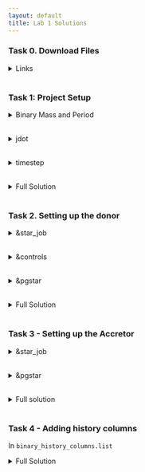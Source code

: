 ```yaml
---
layout: default
title: Lab 1 Solutions
---
```



### Task 0. Download Files
<hint><details>
<summary> Links </summary><p>
Github Repo -> https://github.com/courtcraw/mesadu_wdbinaries

MESA Down Under Sheet -> https://docs.google.com/spreadsheets/d/1__UPg_5JfiBkJpZTleyaSwW_faxHzmo_X7Us2RTfLOM/edit#gid=1356579440
</p></details></hint>
<br>


### Task 1: Project Setup
<hint><details>
<summary> Binary Mass and Period </summary><p>
In <code> inlist_project</code>:
<code>
   ! Set the binary masses and period
     !!!!!      
     m1 = 0.15d0
     m2 = 1.0d0
     initial_period_in_days = 0.004d0
     !!!!!
</code>
</p></details></hint>
<br>

<hint><details>
<summary> jdot </summary><p>
In <code> inlist_project</code>:
<code>
   ! jdot 
     !!!!!
     do_jdot_gr = .true.
     do_jdot_ml = .true.
     do_jdot_mb = .false.
     !!!!!
</code>
</p></details></hint>
<br>

<hint><details>
<summary> timestep </summary><p>
In <code> inlist_project</code>:
<code>
   ! time step 
     !!!!!
     fm = 0.01d0
     fm_hard = -1d0
     fa = 0.01d0
     fa_hard = 0.02d0
     fr_hard = -1d0
     fj = 5d-4 ! or 2d-3
     fj_hard = 0.01d0
     !!!!!
</code>
</p></details></hint>
<br>

<hint><details>
<summary> Full Solution </summary><p>
In <code> inlist_project</code>:
<code>
&binary_job

   inlist_names(1) = 'inlist1' 
   inlist_names(2) = 'inlist2'

   evolve_both_stars = .false.

/ ! end of binary_job namelist

&binary_controls
   ! Set the binary masses and period
     !!!!!      
     m1 = 0.15d0
     m2 = 1.0d0
     initial_period_in_days = 0.004d0
     !!!!!

   ! transfer efficiency controls
     limit_retention_by_mdot_edd = .false.
     use_radiation_corrected_transfer_rate = .false.

   ! mdot controls
     mdot_scheme = 'Kolb' !'Ritter'
     max_tries_to_achieve = 50
     implicit_scheme_tolerance = 1d-2
     implicit_scheme_tiny_factor = 1d-3

     max_change_factor = 2d0
     min_change_factor = 1.01d0

     report_rlo_solver_progress = .true.

   ! jdot 
     !!!!!
     do_jdot_gr = .true.
     do_jdot_ml = .true.
     do_jdot_mb = .false.
     !!!!!

   ! time step 
     !!!!!
     fm = 0.01d0
     fm_hard = -1d0
     fa = 0.01d0
     fa_hard = 0.02d0
     fr_hard = -1d0
     fj = 5d-4 !2d-3 !5d-4
     fj_hard = 0.01d0
     !!!!!
         
/ ! end of binary_controls namelist
</code>
</p></details></hint>
<br>

### Task 2. Setting up the donor
<hint><details>
<summary> &star_job </summary><p>
<code>
&star_job

  ! load
    !!!!!
    load_saved_model = .true.
    load_model_filename = 'HeWD_0.150M_Sc2.0.mod' ! Replace with filepath
    !!!!!

  ! change net
    !!!!!
    change_initial_net = .true.
    new_net_name = 'co_burn.net'
    !!!!!

  ! set initial model number and age
    !!!!!
    set_initial_model_number = .true.
    initial_model_number = 0

    set_initial_age = .true.
    initial_age = 0
	
    set_initial_dt = .true.
    years_for_initial_dt = 1d3
    !!!!!

  ! display on-screen plots
    !!!!!
    pgstar_flag = .true.
    !!!!!

/ ! end of star_job namelist
</code>
</p></details></hint>
<br>


<hint><details>
<summary> &controls </summary><p>
<code>
&controls
  ! starting specifications

  ! when to stop
    !!!!!
    star_mass_min_limit = 0.10d0 ! Dependent on star
    !!!!!

  ! wind

  ! atmosphere

  ! turn off burning

    max_abar_for_burning = -1

  ! rotation

  ! element diffusion

  ! mlt

  ! mixing

  ! timesteps


  ! mesh

     mesh_delta_coeff = 2.0d0

  ! solver
  
     energy_eqn_option = 'eps_grav'

     ! set these two to zero avoid numerical problems
       !!!!!
       eps_mdot_leak_frac_factor = 0d0
       eps_mdot_factor = 0d0
       !!!!!
     
     ! assist the timesteps
       !!!!!
       max_resid_jump_limit = 1d20
       !!!!!

  ! output

    extra_terminal_output_file = 'log1' 
    log_directory = 'LOGS1'

    profile_interval = 50
    history_interval = 1
    terminal_interval = 1
    write_header_frequency = 10

/ ! end of controls namelist
</code>
</p></details></hint>
<br>

<hint><details>
<summary> &pgstar </summary><p>
<code>
&pgstar
  ! show temperature/density profile
    !!!!!
    TRho_Profile_win_flag = .true.
    TRho_Profile_xmin = -8.1
    TRho_Profile_xmax = 7.2
    TRho_Profile_ymin = 2.6
    TRho_Profile_ymax = 8.5
    !!!!!

  ! add eos regions
    !!!!!
    show_TRho_Profile_eos_regions = .true.
    !!!!!

  ! plot the period of the first star
    !!!!!
    History_Panels1_win_flag = .true.
    History_Panels1_num_panels = 2
    History_Panels1_xaxis_name = 'period_minutes'
    History_Panels1_yaxis_name(1) = 'lg_mstar_dot_1'
    History_Panels1_yaxis_reversed(1) = .false.
    History_Panels1_ymin(1) = -13d0
    History_Panels1_ymax(1) = -6d0
    History_Panels1_dymin(1) = -1
    History_Panels1_other_yaxis_name(1) = ''
    !!!!!
      
      
/ ! end of pgstar namelist
</code>
</p></details></hint>
<br>

<hint><details>
<summary> Full Solution </summary><p>
In <code>Inlist1</code>
<code>
&star_job

  ! load
    !!!!!
    load_saved_model = .true.
    load_model_filename = 'HeWD_0.150M_Sc2.0.mod'
    !!!!!

  ! change net
    !!!!!
    change_initial_net = .true.
    new_net_name = 'co_burn.net'
    !!!!!

  ! set initial model number and age
    !!!!!
    set_initial_model_number = .true.
    initial_model_number = 0

    set_initial_age = .true.
    initial_age = 0
	
    set_initial_dt = .true.
    years_for_initial_dt = 1d3
    !!!!!

  ! display on-screen plots
    !!!!!
    pgstar_flag = .true.
    !!!!!

/ ! end of star_job namelist

&eos
  ! eos options
  ! see eos/defaults/eos.defaults

  logRho_min_for_any_Skye = 1.9 !2.3
  logRho_min_for_all_Skye = 2.0 !2.4
  logT_min_for_any_Skye = 6.5 !7.2
  logT_min_for_all_Skye = 6.6 !7.4

/ ! end of eos namelist


&kap
  ! kap options
  ! see kap/defaults/kap.defaults
  use_Type2_opacities = .true.
  Zbase = 0.02

/ ! end of kap namelist


&controls
  ! starting specifications

  ! when to stop
    !!!!!
    star_mass_min_limit = 0.10d0
    !!!!!

  ! wind

  ! atmosphere

  ! turn off burning

    max_abar_for_burning = -1

  ! rotation

  ! element diffusion

  ! mlt

  ! mixing

  ! timesteps


  ! mesh

     mesh_delta_coeff = 2.0d0

  ! solver
  
     energy_eqn_option = 'eps_grav'

     ! set these two to zero avoid numerical problems
       !!!!!
       eps_mdot_leak_frac_factor = 0d0
       eps_mdot_factor = 0d0
       !!!!!
     
     ! assist the timesteps
       !!!!!
       max_resid_jump_limit = 1d20
       !!!!!

  ! output

    extra_terminal_output_file = 'log1' 
    log_directory = 'LOGS1'

    profile_interval = 50
    history_interval = 1
    terminal_interval = 1
    write_header_frequency = 10

/ ! end of controls namelist


&pgstar
  ! show temperature/density profile
    !!!!!
    TRho_Profile_win_flag = .true.
    TRho_Profile_xmin = -8.1
    TRho_Profile_xmax = 7.2
    TRho_Profile_ymin = 2.6
    TRho_Profile_ymax = 8.5
    !!!!!

  ! add eos regions
    !!!!!
    show_TRho_Profile_eos_regions = .true.
    !!!!!

  ! plot the period of the first star
    !!!!!
    History_Panels1_win_flag = .true.
    History_Panels1_num_panels = 2
    History_Panels1_xaxis_name = 'period_minutes'
    History_Panels1_yaxis_name(1) = 'lg_mstar_dot_1'
    History_Panels1_yaxis_reversed(1) = .false.
    History_Panels1_ymin(1) = -13d0
    History_Panels1_ymax(1) = -6d0
    History_Panels1_dymin(1) = -1
    History_Panels1_other_yaxis_name(1) = ''
    !!!!!
      
      
/ ! end of pgstar namelist

</code>
</p></details></hint>
<br>

### Task 3 - Setting up the Accretor
<hint><details>
<summary> &star_job </summary><p>
<code>
&star_job
  ! see star/defaults/star_job.defaults

  ! load 
    create_pre_main_sequence_model = .false.
    !!!!!
    load_saved_model = .true.
    load_model_filename = 'cowd_1.000M_Tc2e7.mod'
    !!!!!    

  ! DO NOT save a model at the end of the run
    !!!!!
    save_model_when_terminate = .false.
    !!!!!

  ! new net
    !!!!!
    change_initial_net = .true.
    new_net_name = 'co_burn.net'
    !!!!!

  ! display on-screen plots
    !!!!!
    pgstar_flag = .true.
    !!!!!

/ ! end of star_job namelist
</code>
</p></details></hint>
<br>

<hint><details>
<summary> &pgstar </summary><p>
<code>
&pgstar
  ! see star/defaults/pgstar.defaults

  ! MESA uses PGPLOT for live plotting and gives the user a tremendous
  ! amount of control of the presentation of the information.

  ! show temperature/density profile - this plots the internal structure at single timestep
    !!!!!
    TRho_profile_win_flag = .true.
    !!!!!

  ! add legend explaining colors
    !!!!!
    show_TRho_Profile_legend = .true.
    !!!!!

  ! display numerical info about the star
    !!!!!
    show_TRho_Profile_text_info = .true.
    !!!!!

  ! set window size (aspect_ratio = height/width)
    !!!!!
    TRho_Profile_win_width = 8
    TRho_Profile_win_aspect_ratio = 0.75
    !!!!!

  ! show Abundances
    !!!!!
    Abundance_win_flag = .true.
    Abundance_xmin = 0.99d0
    !!!!!

/ ! end of pgstar namelist
</code>
</p></details></hint>
<br>

<hint><details>
<summary> Full solution </summary><p>
In <code>inlist2</code>:
<code>
&star_job
  ! see star/defaults/star_job.defaults

  ! load 
    create_pre_main_sequence_model = .false.
    !!!!!
    load_saved_model = .true.
    load_model_filename = 'cowd_1.000M_Tc2e7.mod'
    !!!!!    

  ! DO NOT save a model at the end of the run
    !!!!!
    save_model_when_terminate = .false.
    !!!!!

  ! new net
    !!!!!
    change_initial_net = .true.
    new_net_name = 'co_burn.net'
    !!!!!

  ! display on-screen plots
    !!!!!
    pgstar_flag = .true.
    !!!!!

/ ! end of star_job namelist


&eos
  ! eos options
  ! see eos/defaults/eos.defaults

/ ! end of eos namelist


&kap
  ! kap options
  ! see kap/defaults/kap.defaults
  use_Type2_opacities = .true.
  Zbase = 0.02

/ ! end of kap namelist


&controls
  ! see star/defaults/controls.defaults

  ! starting specifications

  ! when to stop

  ! wind

  ! atmosphere

  ! rotation

  ! element diffusion

  ! mlt

  ! mixing

     use_ledoux_criterion = .true.

  ! timesteps

     delta_lgL_He_limit = 0.02d0 !0.025d0

  ! mesh

     mesh_delta_coeff = 1.5d0

     xa_function_species(1) = 'he4'
     xa_function_weight(1) = 0 !30
     xa_function_param(1) = 1d-2

     mesh_dlog_cno_dlogP_extra = 1d0 !0.25d0

  ! solver
  
     energy_eqn_option = 'eps_grav'

     max_resid_jump_limit = 1d20 !1d6

     make_gradr_sticky_in_solver_iters = .true.

     report_solver_progress = .true.
     use_gold_tolerances = .false.

  ! mdot

    ! mass_change = 3d-8

  ! output

/ ! end of controls namelist

&pgstar
  ! see star/defaults/pgstar.defaults

  ! MESA uses PGPLOT for live plotting and gives the user a tremendous
  ! amount of control of the presentation of the information.

  ! show temperature/density profile - this plots the internal structure at single timestep
    !!!!!
    TRho_profile_win_flag = .true.
    !!!!!

  ! add legend explaining colors
    !!!!!
    show_TRho_Profile_legend = .true.
    !!!!!

  ! display numerical info about the star
    !!!!!
    show_TRho_Profile_text_info = .true.
    !!!!!

  ! set window size (aspect_ratio = height/width)
    !!!!!
    TRho_Profile_win_width = 8
    TRho_Profile_win_aspect_ratio = 0.75
    !!!!!

  ! show Abundances
    !!!!!
    Abundance_win_flag = .true.
    Abundance_xmin = 0.99d0
    !!!!!

/ ! end of pgstar namelist
</code>
</p></details></hint>
<br>

### Task 4 - Adding history columns
In <code>binary_history_columns.list</code>
<hint><details>
<summary> Full Solution </summary><p>
<code>
! the following lines of the log file contain info about 1 model per row
   
      model_number ! model number of donor star
      age ! age of donor star

      ! General binary information

      ! period_days ! orbital period in days
      !period_hr ! orbital period in hours
      period_minutes ! orbital period in minutes !!!!!
      !lg_separation ! log10 of orbital separation in rsun
      binary_separation ! orbital separation in rsun !!!!!
      !eccentricity ! orbital eccentricity
      v_orb_1 ! orbital velocity of first star (in km/s)
      v_orb_2 ! orbital velocity of first star (in km/s)

      ! Information related to radius and overflow
      !star_1_radius ! radius of the first star in rsun
      !star_2_radius ! radius of the second star in rsun
      rl_1 ! roche lobe radius of first star in rsun
      rl_2 ! roche lobe radius of second star in rsun
      !rl_overflow_1 ! roche lobe overflow of first star in rsun
      !rl_overflow_2 ! roche lobe overflow of second star in rsun
      rl_relative_overflow_1 ! roche lobe overflow of first star in units of rl_donor
      rl_relative_overflow_2 ! roche lobe overflow of second star in units of rl_donor
   
      ! Information related to eccentricity change
      
      !edot ! total eccentricity change
      !edot_tidal ! eccentricity change due to tidal interactions
      !edot_enhance ! eccentricity change due to eccentricity pumping
      !extra_edot ! user defined extra eccentricity change

      ! Information related to masses and mass transfer

      star_1_mass ! mass of first star in msun !!!!!
      !lg_star_1_mass ! log10 mass of first star in msun
      star_2_mass ! mass of second star in msun !!!!!
      !lg_star_2_mass ! log10 mass of second star in msun
      !sum_of_masses ! star_1_mass + star_2_mass
      lg_mtransfer_rate ! log10 of abs(mass transfer rate) in Msun/yr
                     ! this considers the amount of mass lost from the donor due to RLOF
                     ! not the actual mass that ends up accreted
      lg_mstar_dot_1 ! log10 of first star abs(mdot) in Msun/yr !!!!!
      lg_mstar_dot_2 ! log10 of second star abs(mdot) in Msun/yr !!!!!
      lg_system_mdot_1 ! log10 of abs(mdot) of mass lost from the system from
                        ! around star 1 due to inneficient mass transfer in Msun/yr
      lg_system_mdot_2 ! log10 of abs(mdot) of mass lost from the system from
                        ! around star 2 due to inneficient mass transfer in Msun/yr
      lg_wind_mdot_1 ! log10 of first star abs(mdot) due to winds in Msun/yr
      lg_wind_mdot_2 ! log10 of second star abs(mdot) due to winds in Msun/yr
      !star_1_div_star_2_mass ! star_1_mass/star_2_mass
      !delta_star_1_mass ! star_2_mass/initial_star_2_mass
      !delta_star_2_mass ! star_2_mass/initial_star_2_mass
      fixed_xfer_fraction ! fixed mass transfer fraction 1-alpha-beta-delta
      eff_xfer_fraction ! effective efficiency, -dot_M_a/dot_M_d
      !lg_mdot_edd ! log10 Eddington accretion rate for point mass accretor in units of Msun/secyer
      !mdot_edd_eta ! Efficiency of radiation from accretion to point source
      !lg_accretion_luminosity ! log10 Luminosity from accretion to point source (in units of Lsun)
      !bh_spin ! Spin parameter of BH accretor 
      !lg_mdot_system h1 ! you can use lg_mdot_system <isotope> to get the mass loss
                         ! rate from the system corresponding to a particular isotope.

      ! Information regarding angular momentum

      J_orb ! orbital angular momentum in g cm^2 s^-1 !!!!!
      !J_spin_1 ! spin angular momentum of first star
      !J_spin_2 ! spin angular momentum of second star
      !J_total ! orbital+spin angular momentum
      Jdot ! time derivative of orbital J !!!!!
      jdot_mb ! time derivative of J due to magnetic braking
      jdot_gr ! time derivative of J due to gravitational wave radiation
      jdot_ml ! time derivative of J due to mass loss
      jdot_ls ! time derivative of J due to L-S coupling
      jdot_missing_wind ! time derivative of J due to missing stellar AM
                        ! loss (see binary_controls.defaults)
      !extra_jdot ! time derivative of J due to user defined mechanism
      !accretion_mode ! Specifies whether accretion is ballistic (1) or via a
                      ! Keplerian disc (2). In case there is no angular momentum
                      ! accretion, its equal to zero.
      !acc_am_div_kep_am ! ratio of accreted specific angular momentum to
                         ! that of a Keplerian orbit at R_star. Used only when doing
                         ! rotation and do_j_accretion = .true.
      !lg_t_sync_1 ! log10 synchronization timescale for star 1 in years
      !lg_t_sync_2 ! log10 synchronization timescale for star 2 in years
      !P_rot_div_P_orb_1 ! rotational over orbital period for star 1
      !P_rot_div_P_orb_2 ! rotational over orbital period for star 2

      !Miscellaneous information

      !lg_F_irr ! irradiation flux on donor
      donor_index ! 1 or 2 depending on which star is taken as the donor !!!!!

      point_mass_index ! index of the star taken as point mass, zero if both are modelled

      !ignore_rlof_flag ! flag that indicates whether or not mass transfer from RLOF is ignored
      !model_twins_flag ! flag that indicates whether or not star 2 is modeled as twin of 1

      !CE_flag ! flag that indicates if a CE event is being modeled
      !CE_lambda1 ! lambda value for star 1 after CE ejection. Value is set to zero unless a CE 
      !        ! happens, and is updated when each CE phase finishes
      !CE_lambda2 ! same for star 2
      !CE_Ebind1 ! similar to CE_lambda1, but specifies the binding energy down to the mass
      !          ! coordinate of layers that we're ejected. Includes adjustements to Ebind from
      !          ! alpha_th and other options.
      !CE_Ebind2 ! similar to CE_lambda1, but specifies the binding energy down to the mass
      !          ! coordinate of layers that we're ejected. Includes adjustements to Ebind from
      !          ! alpha_th and other options.
      !CE_num1 ! number of times star 1 has initiated a CE phase
      !CE_num2 ! number of times star 2 has initiated a CE phase
</code>
</p></details></hint>




